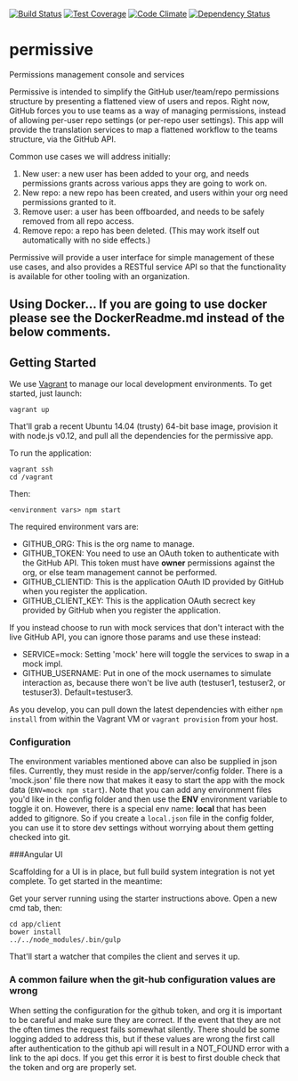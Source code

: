 [![Build Status](https://travis-ci.org/atsid/permissive.svg?branch=master)](https://travis-ci.org/atsid/permissive)
[![Test Coverage](https://codeclimate.com/github/atsid/permissive/badges/coverage.svg)](https://codeclimate.com/github/atsid/permissive)
[![Code Climate](https://codeclimate.com/github/atsid/permissive/badges/gpa.svg)](https://codeclimate.com/github/atsid/permissive)
[![Dependency Status](https://david-dm.org/atsid/permissive.svg)](https://david-dm.org/atsid/permissive)

# permissive
Permissions management console and services

Permissive is intended to simplify the GitHub user/team/repo permissions structure by presenting a flattened view of users and repos. Right now, GitHub forces you to use teams as a way of managing permissions, instead of allowing per-user repo settings (or per-repo user settings). This app will provide the translation services to map a flattened workflow to the teams structure, via the GitHub API.

Common use cases we will address initially:

1. New user: a new user has been added to your org, and needs permissions grants across various apps they are going to work on.
2. New repo: a new repo has been created, and users within your org need permissions granted to it.
3. Remove user: a user has been offboarded, and needs to be safely removed from all repo access.
4. Remove repo: a repo has been deleted. (This may work itself out automatically with no side effects.)

Permissive will provide a user interface for simple management of these use cases, and also provides a RESTful service API so that the functionality is available for other tooling with an organization.

## Using Docker... If you are going to use docker please see the DockerReadme.md instead of the below comments.


## Getting Started

We use [Vagrant](http://vagrantup.com) to manage our local development environments. To get started, just launch:

    vagrant up

That'll grab a recent Ubuntu 14.04 (trusty) 64-bit base image, provision it with node.js v0.12, and pull all the dependencies for the permissive app.

To run the application:

    vagrant ssh
    cd /vagrant

Then:

    <environment vars> npm start

The required environment vars are:

* GITHUB_ORG: This is the org name to manage.
* GITHUB_TOKEN: You need to use an OAuth token to authenticate with the GitHub API. This token must have **owner** permissions against the org, or else team management cannot be performed.
* GITHUB_CLIENTID: This is the application OAuth ID provided by GitHub when you register the application.
* GITHUB_CLIENT_KEY: This is the application OAuth secrect key provided by GitHub when you register the application.

If you instead choose to run with mock services that don't interact with the live GitHub API, you can ignore those params and use these instead:

* SERVICE=mock: Setting 'mock' here will toggle the services to swap in a mock impl.
* GITHUB_USERNAME: Put in one of the mock usernames to simulate interaction as, because there won't be live auth (testuser1, testuser2, or testuser3). Default=testuser3.

As you develop, you can pull down the latest dependencies with either `npm install` from within the Vagrant VM or `vagrant provision` from your host.

### Configuration

The environment variables mentioned above can also be supplied in json files. Currently, they must reside in the app/server/config folder.
There is a 'mock.json' file there now that makes it easy to start the app with the mock data (`ENV=mock npm start`).
Note that you can add any environment files you'd like in the config folder and then use the **ENV** environment variable to toggle it on.
However, there is a special env name: **local** that has been added to gitignore. So if you create a `local.json` file in the config folder,
you can use it to store dev settings without worrying about them getting checked into git.

###Angular UI

Scaffolding for a UI is in place, but full build system integration is not yet complete. To get started in the meantime:

Get your server running using the starter instructions above.
Open a new cmd tab, then:

    cd app/client
    bower install
    ../../node_modules/.bin/gulp
    
That'll start a watcher that compiles the client and serves it up.


### A common failure when the git-hub configuration values are wrong

When setting the configuration for the github token, and org it is important to be careful and make sure they are correct. If the event that they are not the often
times the request fails somewhat silently. There should be some logging added to address this, but if these values are wrong the first call after authentication
to the github api will result in a NOT_FOUND error with a link to the api docs. If you get this error it is best to first double check that the
token and org are properly set.
